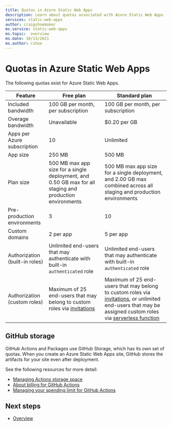 ```yaml
---
title: Quotas in Azure Static Web Apps
description: Learn about quotas associated with Azure Static Web Apps
services: static-web-apps
author: craigshoemaker
ms.service: static-web-apps
ms.topic:  overview
ms.date: 10/13/2021
ms.author: cshoe
---
```


# Quotas in Azure Static Web Apps

The following quotas exist for Azure Static Web Apps.

| Feature                     | Free plan        | Standard plan |
|-----------------------------|------------------|---------------|
| Included bandwidth          | 100 GB per month, per subscription | 100 GB per month, per subscription |
| Overage bandwidth           | Unavailable      | $0.20 per GB |
| Apps per Azure subscription | 10               | Unlimited |
| App size                    | 250 MB           | 500 MB |
| Plan size                   | 500 MB max app size for a single deployment, and 0.50 GB max for all staging and production environments  | 500 MB max app size for a single deployment, and 2.00 GB max combined across all staging and production environments |
| Pre-production environments | 3                | 10 |
| Custom domains              | 2 per app        | 5 per app |
| Authorization (built-in roles) | Unlimited end-users that may authenticate with built-in `authenticated` role | Unlimited end-users that may authenticate with built-in `authenticated` role |
| Authorization (custom roles) | Maximum of 25 end-users that may belong to custom roles via [invitations](authentication-authorization.md?tabs=invitations#role-management) | Maximum of 25 end-users that may belong to custom roles via [invitations](authentication-authorization.md?tabs=invitations#role-management), or unlimited end-users that may be assigned custom roles via [serverless function](authentication-authorization.md?tabs=function#role-management) |

## GitHub storage

GitHub Actions and Packages use GitHub Storage, which has its own set of quotas. When you create an Azure Static Web Apps site, GitHub stores the artifacts for your site even after deployment.

See the following resources for more detail:

- [Managing Actions storage space](https://github.community/t5/GitHub-Actions/Managing-Actions-storage-space/td-p/38944)
- [About billing for GitHub Actions](https://help.github.com/github/setting-up-and-managing-billing-and-payments-on-github/about-billing-for-github-actions#about-billing-for-github-actions)
- [Managing your spending limit for GitHub Actions](https://help.github.com/github/setting-up-and-managing-billing-and-payments-on-github/managing-your-spending-limit-for-github-actions)

## Next steps

- [Overview](overview.md)
